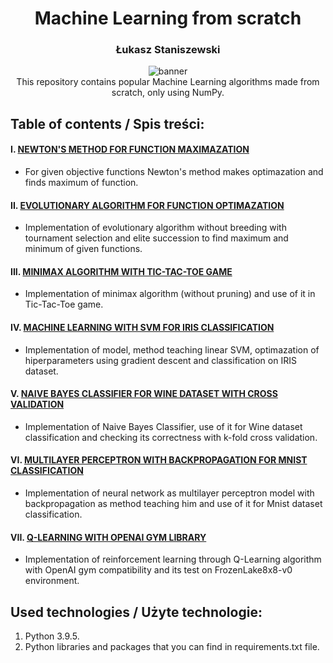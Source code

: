 <h1 align="center">Machine Learning from scratch</h1>
<h3 align="center">Łukasz Staniszewski</h3>

<div align="center">
<img src="https://user-images.githubusercontent.com/59453698/178947079-df3cd391-b419-4258-a542-b9a7e47e4351.gif" alt="banner">
</div>

<div align="center">
  This repository contains popular Machine Learning algorithms made from scratch, only using NumPy.
</div>

## Table of contents / Spis treści:
#### I. <a href="https://github.com/lukasz-staniszewski/ml-algorithms-scratch/blob/main/newton-method-optimization/newton_optimization.ipynb"> NEWTON'S METHOD FOR FUNCTION MAXIMAZATION</a>

+ For given objective functions Newton's method makes optimazation and finds maximum of function.

#### II. <a href="https://github.com/lukasz-staniszewski/ml-algorithms-scratch/blob/main/evolution-algorithm/evolution_algorithm.ipynb"> EVOLUTIONARY ALGORITHM FOR FUNCTION OPTIMAZATION </a>

+ Implementation of evolutionary algorithm without breeding with tournament selection and elite succession to find maximum and minimum of given functions. 

#### III. <a href="https://github.com/lukasz-staniszewski/ml-algorithms-scratch/blob/main/minimax-tictactoe/minimax_tictactoe.ipynb"> MINIMAX ALGORITHM WITH TIC-TAC-TOE GAME</a>

+ Implementation of minimax algorithm (without pruning) and use of it in Tic-Tac-Toe game.

#### IV. <a href="https://github.com/lukasz-staniszewski/ml-algorithms-scratch/blob/main/svm-classification/svm_classification.ipynb"> MACHINE LEARNING WITH SVM FOR IRIS CLASSIFICATION </a>

+ Implementation of model, method teaching linear SVM, optimazation of hiperparameters using gradient descent and classification on IRIS dataset.

#### V. <a href="https://github.com/lukasz-staniszewski/ml-algorithms-scratch/blob/main/naive-bayes-classification/naive_bayes.ipynb"> NAIVE BAYES CLASSIFIER FOR WINE DATASET WITH CROSS VALIDATION </a>

+ Implementation of Naive Bayes Classifier, use of it for Wine dataset classification and checking its correctness with k-fold cross validation.

#### VI. <a href="https://github.com/lukasz-staniszewski/ml-algorithms-scratch/blob/main/neural-networks/neural_networks.ipynb">MULTILAYER PERCEPTRON WITH BACKPROPAGATION FOR MNIST CLASSIFICATION </a>

+ Implementation of neural network as multilayer perceptron model with backpropagation as method teaching him and use of it for Mnist dataset classification. 

#### VII. <a href="https://github.com/lukasz-staniszewski/ml-algorithms-scratch/blob/main/qlearning-aigym/qlearning_aigym.ipynb"> Q-LEARNING WITH OPENAI GYM LIBRARY </a>

+ Implementation of reinforcement learning through Q-Learning algorithm with OpenAI gym compatibility and its test on FrozenLake8x8-v0 environment.

## Used technologies / Użyte technologie:
1. Python 3.9.5.
2. Python libraries and packages that you can find in requirements.txt file.